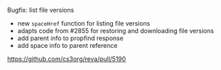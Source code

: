 Bugfix: list file versions

- new `spaceHref` function for listing file versions
- adapts code from #2855 for restoring and downloading file versions
- add parent info to propfind response
- add space info to parent reference

https://github.com/cs3org/reva/pull/5190
